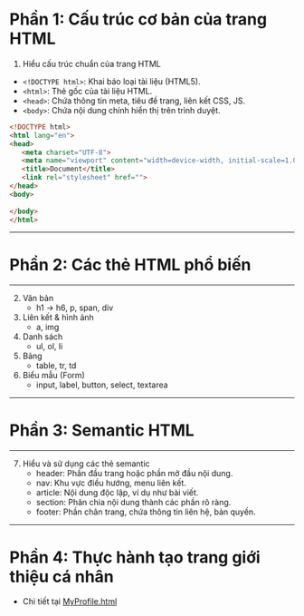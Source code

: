 # Phần 1: Cấu trúc cơ bản của trang HTML

1. Hiểu cấu trúc chuẩn của trang HTML

- `<!DOCTYPE html>`: Khai báo loại tài liệu (HTML5).
- `<html>`: Thẻ gốc của tài liệu HTML.
- `<head>`: Chứa thông tin meta, tiêu đề trang, liên kết CSS, JS.
- `<body>`: Chứa nội dung chính hiển thị trên trình duyệt.

```html
<!DOCTYPE html>
<html lang="en">
<head>
   <meta charset="UTF-8">
   <meta name="viewport" content="width=device-width, initial-scale=1.0">
   <title>Document</title>
   <link rel="stylesheet" href="">
</head>
<body>
   
</body>
</html>
```

---

# Phần 2: Các thẻ HTML phổ biến
---
2. Văn bản
   - h1 -> h6, p, span, div
3. Liên kết & hình ảnh
   - a, img
4. Danh sách
   - ul, ol, li
5. Bảng
   - table, tr, td
6. Biểu mẫu (Form)
   - input, label, button, select, textarea

---

# Phần 3: Semantic HTML
---
7. Hiểu và sử dụng các thẻ semantic
   - header: Phần đầu trang hoặc phần mở đầu nội dung.
   - nav: Khu vực điều hướng, menu liên kết.
   - article: Nội dung độc lập, ví dụ như bài viết.
   - section: Phân chia nội dung thành các phần rõ ràng.
   - footer: Phần chân trang, chứa thông tin liên hệ, bản quyền.

---

# Phần 4: Thực hành tạo trang giới thiệu cá nhân
   - Chi tiết tại [MyProfile.html](MyProfile.html)
